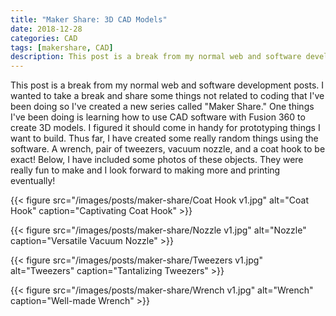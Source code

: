 ```yaml
---
title: "Maker Share: 3D CAD Models"
date: 2018-12-28
categories: CAD
tags: [makershare, CAD]
description: This post is a break from my normal web and software development posts. I wanted to take a break and share some things not related to coding that I've been doing so I've created a new series called "Maker Share."
---
```


<p>This post is a break from my normal web and software development posts. I wanted to take a break and share some things not related to coding that I've been doing so I've created a new series called "Maker Share." One things I've been doing is learning how to use CAD software with Fusion 360 to create 3D models. I figured it should come in handy for prototyping things I want to build. Thus far, I have created some really random things using the software. A wrench, pair of tweezers, vacuum nozzle, and a coat hook to be exact! Below, I have included some photos of these objects. They were really fun to make and I look forward to making more and printing eventually!</p>
{{< figure src="/images/posts/maker-share/Coat Hook v1.jpg" alt="Coat Hook" caption="Captivating Coat Hook" >}}

{{< figure src="/images/posts/maker-share/Nozzle v1.jpg" alt="Nozzle" caption="Versatile Vacuum Nozzle" >}}

{{< figure src="/images/posts/maker-share/Tweezers v1.jpg" alt="Tweezers" caption="Tantalizing Tweezers" >}}

{{< figure src="/images/posts/maker-share/Wrench v1.jpg" alt="Wrench" caption="Well-made Wrench" >}}

